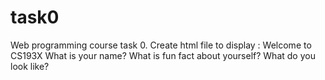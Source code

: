# task0
Web programming course task 0.
Create html file to display :
Welcome to CS193X
What is your name?
What is fun fact about yourself?
What do you look like?
